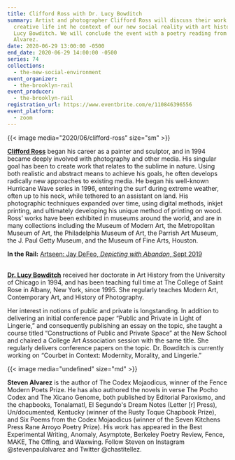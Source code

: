```yaml
---
title: Clifford Ross with Dr. Lucy Bowditch
summary: Artist and photographer Clifford Ross will discuss their work and
  creative life int he context of our new social reality with art historian, Dr.
  Lucy Bowditch. We will conclude the event with a poetry reading from Steven
  Alvarez.
date: 2020-06-29 13:00:00 -0500
end_date: 2020-06-29 14:00:00 -0500
series: 74
collections:
  - the-new-social-environment
event_organizer:
  - the-brooklyn-rail
event_producer:
  - the-brooklyn-rail
registration_url: https://www.eventbrite.com/e/110846396556
event_platform:
  - zoom
---
```

{{< image media="2020/06/clifford-ross" size="sm" >}}

**[Clifford Ross](http://www.cliffordross.com)** began his career as a painter and sculptor, and in 1994 became deeply involved with photography and other media. His singular goal has been to create work that relates to the sublime in nature. Using both realistic and abstract means to achieve his goals, he often develops radically new approaches to existing media. He began his well-known Hurricane Wave series in 1996, entering the surf during extreme weather, often up to his neck, while tethered to an assistant on land. His photographic techniques expanded over time, using digital methods, inkjet printing, and ultimately developing his unique method of printing on wood. Ross’ works have been exhibited in museums around the world, and are in many collections including the Museum of Modern Art, the Metropolitan Museum of Art, the Philadelphia Museum of Art, the Parrish Art Museum, the J. Paul Getty Museum, and the Museum of Fine Arts, Houston.

**In the Rail:** [Artseen: Jay DeFeo, *Depicting with Abandon*, Sept 2019 ](**<https://brooklynrail.org/2019/09/artseen/Jay-Defeo-The-Language-of-Gesture>**)

\
**[Dr. Lucy Bowditch](https://www.strose.edu/faculty-bio/lucy-bowditch/)** received her doctorate in Art History from the University of Chicago in 1994, and has been teaching full time at The College of Saint Rose in Albany, New York, since 1995. She regularly teaches Modern Art, Contemporary Art, and History of Photography.

Her interest in notions of public and private is longstanding. In addition to delivering an initial conference paper “Public and Private in Light of Lingerie,” and consequently publishing an essay on the topic, she taught a course titled “Constructions of Public and Private Space” at the New School and chaired a College Art Association session with the same title. She regularly delivers conference papers on the topic. Dr. Bowditch is currently working on “Courbet in Context: Modernity, Morality, and Lingerie.”

{{< image media="undefined" size="md" >}}

**Steven Alvarez**  is the author of The Codex Mojaodicus, winner of the Fence Modern Poets Prize. He has also authored the novels in verse The Pocho Codex and The Xicano Genome, both published by Editorial Paroxismo, and the chapbooks, Tonalamatl, El Segundo's Dream Notes (Letter \[r] Press), Un/documented, Kentucky (winner of the Rusty Toque Chapbook Prize), and Six Poems from the Codex Mojaodicus (winner of the Seven Kitchens Press Rane Arroyo Poetry Prize). His work has appeared in the Best Experimental Writing, Anomaly, Asymptote, Berkeley Poetry Review, Fence, MAKE, The Offing, and Waxwing. Follow Steven on Instagram @stevenpaulalvarez and Twitter @chastitellez.